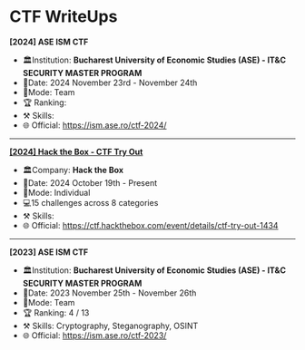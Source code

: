 # CTF WriteUps

**[2024] ASE ISM CTF** <br>
- 🏛️Institution: **Bucharest University of Economic Studies (ASE) - IT&C SECURITY MASTER PROGRAM**
- 📅Date: 2024 November 23rd - November 24th
- 💪Mode: Team
- 🏆 Ranking:
- ⚒️ Skills:
- 🌐 Official: https://ism.ase.ro/ctf-2024/
<hr>

**[[2024] Hack the Box - CTF Try Out](https://github.com/Adriana-Giol/CTF-WriteUps/tree/main/%5B2024%5D%20Hack%20the%20Box%20-%20CTF%20Try%20Out/Documentation)** <br>
- 🏛️Company: **Hack the Box**
- 📅Date: 2024 October 19th - Present
- 💪Mode: Individual
- 💻15 challenges across 8 categories
- ⚒️ Skills:
- 🌐 Official: https://ctf.hackthebox.com/event/details/ctf-try-out-1434
<hr>

**[2023] ASE ISM CTF** <br>
- 🏛️Institution: **Bucharest University of Economic Studies (ASE) - IT&C SECURITY MASTER PROGRAM**
- 📅Date: 2023 November 25th - November 26th
- 💪Mode: Team
- 🏆 Ranking: 4 / 13
- ⚒️ Skills: Cryptography, Steganography, OSINT
- 🌐 Official: https://ism.ase.ro/ctf-2023/
